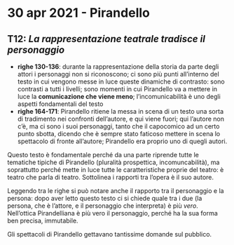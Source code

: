 # 30 apr 2021 - Pirandello
## T12: *La rappresentazione teatrale tradisce il personaggio*
- **righe 130-136**: durante la rappresentazione della storia da parte degli attori i personaggi non si riconoscono; ci sono più punti all’interno del testo in cui vengono messe in luce queste dinamiche di contrasto: sono contrasti a tutti i livelli; sono momenti in cui Pirandello va a mettere in luce la **comunicazione che viene meno**; l’incomunicabilità è uno degli aspetti fondamentali del testo
- **righe 164-171**: Pirandello ritiene la messa in scena di un testo una sorta di tradimento nei confronti dell’autore, e qui viene fuori; qui l’autore non c’è, ma ci sono i suoi personaggi, tanto che il capocomico ad un certo punto sbotta, dicendo che è sempre stato faticoso mettere in scena lo spettacolo di fronte all’autore; Pirandello era proprio uno di quegli autori.

Questo testo è fondamentale perché da una parte riprende tutte le tematiche tipiche di Pirandello (pluralità prospettica, incomuncabilità), ma soprattutto perché mette in luce tutte le caratteristiche proprie del teatro: è teatro che parla di teatro. Sottolinea i rapporti tra l’opera è il suo autore.

Leggendo tra le righe si può notare anche il rapporto tra il personaggio e la persona: dopo aver letto questo testo ci si chiede quale tra i due (la persona, che è l’attore, e il personaggio che interpreta) è più *vero*.
Nell’ottica Pirandelliana è più vero il personaggio, perché ha la sua forma ben precisa, immutabile.

Gli spettacoli di Pirandello gettavano tantissime domande sul pubblico.
